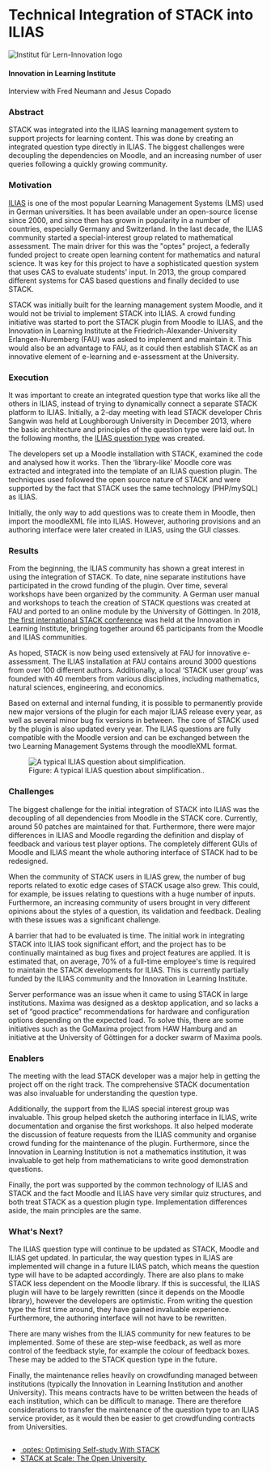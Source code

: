# Technical Integration of STACK into ILIAS 
<img class="figure-img img-fluid float-right img-logo" src="../Images/ILI_logo.png" alt="Institut für Lern-Innovation logo">

#### Innovation in Learning Institute

Interview with Fred Neumann and Jesus Copado

### Abstract

STACK was integrated into the ILIAS learning management system to support projects for learning content. This was done by creating an integrated question type directly in ILIAS. The biggest challenges were decoupling the dependencies on Moodle, and an increasing number of user queries following a quickly growing community.

### Motivation

[ILIAS](http://www.ilias.de) is one of the most popular Learning Management Systems (LMS) used in German universities. It has been available under an open-source license since 2000, and since then has grown in popularity in a number of countries, especially Germany and Switzerland. In the last decade, the ILIAS community started a special-interest group related to mathematical assessment. The main driver for this was the "optes" project, a federally funded project to create open learning content for mathematics and natural science. It was key for this project to have a sophisticated question system that uses CAS to evaluate students' input. In 2013, the group compared different systems for CAS based questions and finally decided to use STACK. 

STACK was initially built for the learning management system Moodle, and it would not be trivial to implement STACK into ILIAS. A crowd funding initiative was started to port the STACK plugin from Moodle to ILIAS, and the Innovation in Learning Institute at the Friedrich-Alexander-University Erlangen-Nuremberg (FAU)  was asked to implement and maintain it. This would also be an advantage to FAU, as it could then establish STACK as an innovative element of e-learning and e-assessment at the University.

### Execution

It was important to create an integrated question type that works like all the others in ILIAS, instead of trying to dynamically connect a separate STACK platform to ILIAS. Initially, a 2-day meeting with lead STACK developer Chris Sangwin was held at Loughborough University in December 2013, where the basic architecture and principles of the question type were laid out. In the following months, the [ILIAS question type](https://github.com/ilifau/assStackQuestion) was created.

 The developers set up a Moodle installation with STACK, examined the code and analysed how it works. Then the ‘library-like’ Moodle core was extracted and integrated into the template of an ILIAS question plugin. The techniques used followed the open source nature of STACK and were supported by the fact that STACK uses the same technology (PHP/mySQL) as ILIAS.

Initially, the only way to add questions was to create them in Moodle, then import the moodleXML file into ILIAS. However, authoring provisions and an authoring interface were later created in ILIAS, using the GUI classes.

### Results

From the beginning, the ILIAS community has shown a great interest in using the integration of STACK. To date, nine separate institutions have participated in the crowd funding of the plugin. Over time, several workshops have been organized by the community. A German user manual and workshops to teach the creation of STACK questions was created at FAU and ported to an online module by the University of Göttingen. In 2018, [the first international STACK conference](https://www.stack-konferenz.de) was held at the Innovation in Learning Institute, bringing together around 65 participants from the Moodle and ILIAS communities.

As hoped, STACK is now being used extensively at FAU for innovative e-assessment. The ILIAS installation at FAU contains around 3000 questions from over 100 different authors. Additionally, a local ‘STACK user group’ was founded with 40 members from various disciplines, including mathematics, natural sciences, engineering, and economics.

Based on external and internal funding, it is possible to permanently provide new major versions of the plugin for each major ILIAS release every year, as well as several minor bug fix versions in between. The core of STACK used by the plugin is also updated every year. The ILIAS questions are fully compatible with the Moodle version and can be exchanged between the two Learning Management Systems through the moodleXML format.

<div class="float-right img-tall">
<figure class="figure">
<img class="figure-img img-fluid" src="../Images/ILI_question.png" alt="A typical ILIAS question about simplification.">
  <figcaption class="figure-caption">Figure: A typical ILIAS question about simplification..
</figcaption>
</figure></div>

### Challenges

The biggest challenge for the initial integration of STACK into ILIAS was the decoupling of all dependencies from Moodle in the STACK core. Currently, around 50 patches are maintained for that. Furthermore, there were major differences in ILIAS and Moodle regarding the definition and display of feedback and various test player options. The completely different GUIs of Moodle and ILIAS meant the whole authoring interface  of STACK had to be redesigned.

When the community of STACK users in ILIAS grew, the number of bug reports related to exotic edge cases of STACK usage also grew. This could, for example, be issues relating to questions with a huge number of inputs. Furthermore, an increasing community of users brought in very different opinions about the styles of a question, its validation and feedback. Dealing with these issues was a significant challenge.

A barrier that had to be evaluated is time. The initial work in integrating STACK into ILIAS took significant effort, and the project has to be continually maintained as bug fixes and project features are applied. It is estimated that, on average, 70% of a full-time employee's time is required to maintain the STACK developments for ILIAS. This is currently partially funded by the ILIAS community and the Innovation in Learning Institute.

Server performance was an issue when it came to using STACK in large institutions. Maxima was designed as a desktop application, and so lacks a set of “good practice” recommendations for hardware and configuration options depending on the expected load. To solve this, there are some initiatives such as the GoMaxima project from HAW Hamburg and an initiative at the University of Göttingen for a docker swarm of Maxima pools.

### Enablers

The meeting with the lead STACK developer was a major help in getting the project off on the right track. The comprehensive STACK documentation was also invaluable for understanding the question type.

Additionally, the support from the ILIAS special interest group was invaluable. This group helped sketch the authoring interface in ILIAS, write documentation and organise the first workshops. It also helped moderate the discussion of feature requests from the ILIAS community and organise crowd funding for the maintenance of the plugin. Furthermore, since the Innovation in Learning Institution is not a mathematics institution, it was invaluable to get help from mathematicians to write good demonstration questions.

Finally, the port was supported by the common technology of ILIAS and STACK and the fact Moodle and ILIAS have very similar quiz structures, and both treat STACK as a question plugin type. Implementation differences aside, the main principles are the same.

### What's Next?

The ILIAS question type will continue to be updated as STACK, Moodle and ILIAS get updated. In particular, the way question types in ILIAS are implemented will change in a future ILIAS patch, which means the question type will have to be adapted accordingly. There are also plans to make STACK less dependent on the Moodle library. If this is successful, the ILIAS plugin will have to be largely rewritten (since it depends on the Moodle library), however the developers are optimistic. From writing the question type the first time around, they have gained invaluable experience. Furthermore, the authoring interface will not have to be rewritten.

There are many wishes from the ILIAS community for new features to be implemented. Some of these are step-wise feedback, as well as more control of the feedback style, for example the colour of feedback boxes. These may be added to the STACK question type in the future.

Finally, the maintenance relies heavily on crowdfunding managed between institutions (typically the Innovation in Learning Institution and another University). This means contracts have to be written between the heads of each institution, which can be difficult to manage. There are therefore considerations to transfer the maintenance of the question type to an ILIAS service provider, as it would then be easier to get crowdfunding contracts from Universities.

<nav aria-label="...">
  <ul class="pagination pagination-lg justify-content-center" style="margin-top:2em">
    <li class="page-item"><a href="../optes" class="page-link"><i class="fa fa-arrow-left"></i>&nbsp;optes: Optimising Self-study With STACK</a></li>
    <li class="page-item"><a href="../StackAtScale" class="page-link" >STACK at Scale: The Open University&nbsp;<i class="fa fa-arrow-right"></i></a></li>
  </ul>
</nav>